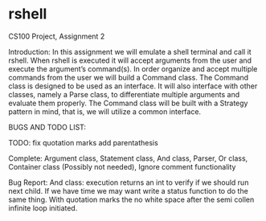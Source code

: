 # rshell
CS100 Project, Assignment 2

Introduction: 
In this assignment we will emulate a shell terminal and call it rshell. When rshell is executed it will accept arguments from the user and execute the argument’s command(s). In order organize and accept multiple commands from the user we will build a Command class. The Command class is designed to be used as an interface. It will also interface with other classes, namely a Parse class, to differentiate multiple arguments and evaluate them properly. The Command class will be built with a Strategy pattern in mind, that is, we will utilize a common interface.


BUGS AND TODO LIST:


TODO:
	fix quotation marks
	add parentathesis

Complete:
	Argument class,
	Statement class,
	And class,
	Parser,
	Or class,
	Container class (Possibly not needed),
	Ignore comment functionality

Bug Report:
	And class:
	execution returns an int to verify if we should run next child. If we have time we may want write a status function to do the same thing.
	With quotation marks the 
	no white space after the semi collen infinite loop initiated.